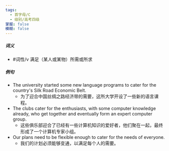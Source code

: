 ```yaml
---
tags:
  - 首字母/C
  - 级别/高考四级
掌握: false
模糊: false
---
```

##### 词义
- #词性/v  满足（某人或某物）所需或所求
##### 例句
- The university started some new language programs to cater for the country's Silk Road Economic Belt.
	- 为了迎合中国丝绸之路经济带的需要，这所大学开设了一些新的语言课程。
- The clubs cater for the enthusiasts, with some computer knowledge already, who get together and eventually form an expert computer group.
	- 这些俱乐部迎合了已经有一些计算机知识的爱好者，他们聚在一起，最终形成了一个计算机专家小组。
- Our plans need to be flexible enough to cater for the needs of everyone.
	- 我们的计划必须能够变通，以满足每个人的需要。
